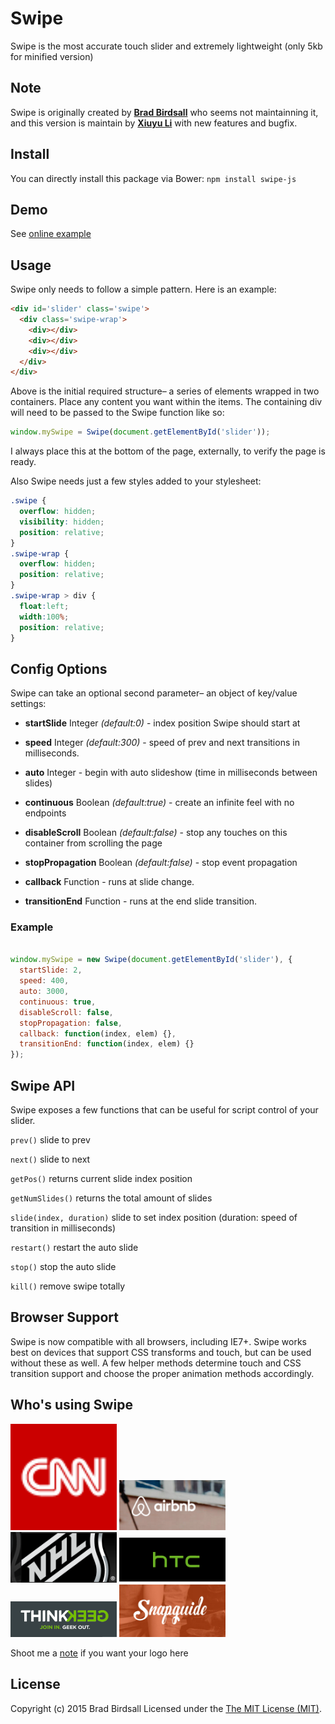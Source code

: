 Swipe
=====

Swipe is the most accurate touch slider and extremely lightweight (only 5kb for minified version)

## Note

Swipe is originally created by **[Brad Birdsall](https://github.com/thebird)** who seems not maintainning it, and this version is maintain by **[Xiuyu Li](https://github.com/nickleefly)** with new features and bugfix.

## Install

You can directly install this package via Bower: `npm install swipe-js`


## Demo

See [online example](http://nickleefly.github.io/swipe/)

## Usage
Swipe only needs to follow a simple pattern. Here is an example:

``` html
<div id='slider' class='swipe'>
  <div class='swipe-wrap'>
    <div></div>
    <div></div>
    <div></div>
  </div>
</div>
```

Above is the initial required structure– a series of elements wrapped in two containers. Place any content you want within the items. The containing div will need to be passed to the Swipe function like so:

``` js
window.mySwipe = Swipe(document.getElementById('slider'));
```

I always place this at the bottom of the page, externally, to verify the page is ready.

Also Swipe needs just a few styles added to your stylesheet:

``` css
.swipe {
  overflow: hidden;
  visibility: hidden;
  position: relative;
}
.swipe-wrap {
  overflow: hidden;
  position: relative;
}
.swipe-wrap > div {
  float:left;
  width:100%;
  position: relative;
}
```

## Config Options

Swipe can take an optional second parameter– an object of key/value settings:

- **startSlide** Integer *(default:0)* - index position Swipe should start at

-	**speed** Integer *(default:300)* - speed of prev and next transitions in milliseconds.

- **auto** Integer - begin with auto slideshow (time in milliseconds between slides)

- **continuous** Boolean *(default:true)* - create an infinite feel with no endpoints

- **disableScroll** Boolean *(default:false)* - stop any touches on this container from scrolling the page

- **stopPropagation** Boolean *(default:false)* - stop event propagation

-	**callback** Function - runs at slide change.

- **transitionEnd** Function - runs at the end slide transition.

### Example

``` js

window.mySwipe = new Swipe(document.getElementById('slider'), {
  startSlide: 2,
  speed: 400,
  auto: 3000,
  continuous: true,
  disableScroll: false,
  stopPropagation: false,
  callback: function(index, elem) {},
  transitionEnd: function(index, elem) {}
});

```

## Swipe API

Swipe exposes a few functions that can be useful for script control of your slider.

`prev()` slide to prev

`next()` slide to next

`getPos()` returns current slide index position

`getNumSlides()` returns the total amount of slides

`slide(index, duration)` slide to set index position (duration: speed of transition in milliseconds)

`restart()` restart the auto slide

`stop()` stop the auto slide

`kill()` remove swipe totally

## Browser Support
Swipe is now compatible with all browsers, including IE7+. Swipe works best on devices that support CSS transforms and touch, but can be used without these as well. A few helper methods determine touch and CSS transition support and choose the proper animation methods accordingly.

## Who's using Swipe
<img src='icons/cnn.png' width='170'>
<img src='icons/airbnb.png' width='170'>
<img src='icons/nhl.png' width='170'>
<img src='icons/htc.png' width='170'>
<img src='icons/thinkgeek.png' width='170'>
<img src='icons/snapguide.png' width='170'>

Shoot me a [note](mailto:nickleefly@gmail.com) if you want your logo here

## License
Copyright (c) 2015 Brad Birdsall Licensed under the [The MIT License (MIT)](http://opensource.org/licenses/MIT).
